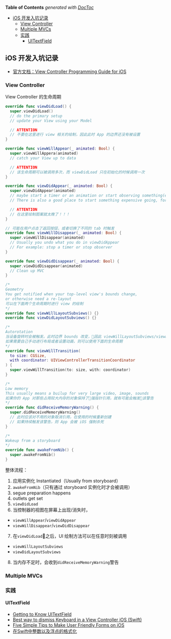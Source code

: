 <!-- START doctoc generated TOC please keep comment here to allow auto update -->
<!-- DON'T EDIT THIS SECTION, INSTEAD RE-RUN doctoc TO UPDATE -->
**Table of Contents**  *generated with [DocToc](https://github.com/thlorenz/doctoc)*

- [iOS 开发入坑记录](#ios-%E5%BC%80%E5%8F%91%E5%85%A5%E5%9D%91%E8%AE%B0%E5%BD%95)
  - [View Controller](#view-controller)
  - [Multiple MVCs](#multiple-mvcs)
  - [实践](#%E5%AE%9E%E8%B7%B5)
    - [UITextField](#uitextfield)

<!-- END doctoc generated TOC please keep comment here to allow auto update -->

## iOS 开发入坑记录

- [官方文档：View Controller Programming Guide for iOS](https://developer.apple.com/library/content/featuredarticles/ViewControllerPGforiPhoneOS/index.html#//apple_ref/doc/uid/TP40007457-CH2-SW1)

### View Controller

View Controller 的生命周期

```Swift
override func viewDidLoad() {
  super.viewDidLoad()
  // do the primary setup
  // update your View using your Model

  // ATTENTION
  // 不要在这里进行 view 相关的绘制，因此此时 App 的边界还没有被设置
}

override func viewWillAppear(_ animated: Bool) {
  super.viewWillAppera(animated)
  // catch your View up to data

  // ATTENTION
  // 该生命周期可以被调用多次，而 viewDidLoad 只在初始化的时候调用一次
}

override func viewDidAppear(_ animated: Bool) {
  super.viewDidAppear(animated)
  // maybe start a timer or an animation or start observing something(e.g. GPS position)
  // There is also a good place to start something expensive going, for example, network fetching

  // ATTENTION
  // 在这里绘制图案就太晚了！！！
}

// 可能在用户点击了返回按钮，或者切换了不同的 tab 时触发
override func viewWillDisappear(_ animated: Bool) {
  super.viewWillDisappear(animated)
  // Usually you undo what you do in viewDidAppear
  // For example: stop a timer or stop observer
}

override func viewDidDisappear(_ animated: Bool) {
  super.viewDidDisappear(animated)
  // Clean up MVC
}

/*
Geometry
You get notified when your top-level view's bounds change,
or otherwise need a re-layout
可以在下面两个生命周期时进行 view 的绘制
*/
override func viewWillLayoutSubviews() {}
override func viewDidLayoutSubviews() {}

/*
Autorotation
当设备旋转时会被触发。此时边界 bounds 改变，因此 viewWillLayoutSubviews/viewDidLayoutSubviews 也会被触发
如果需要自己手动进行布局或者设置动画，则可以使用下面的生命周期
*/
override func viewWillTransition(
  to size: CGSize,
  with coordinator: UIViewControllerTransitionCoordinator
) {
  super.viewWillTransition(to: size, with: coordinator)
}

/*
Low memory
This usually means a builup for very large video, image, sounds
如果你的 App 对那些占用较大内存的对象保持了强指针引用，就有可能会触发该警告
*/
override func didReceiveMemoryWarning() {
  super.didReceiveMemoryWarning()
  // 此时应该对不用的对象取消引用，在使用的时候重新创建
  // 如果持续触发该警告，则 App 会被 iOS 强制杀死
}

/*
Wakeup from a storyboard
*/
override func awakeFromNib() {
  super.awakeFromNib()
}
```

整体流程：

1. 应用实例化 Instantiated（Usually from storyboard）
2. `awakeFromNib`（只有通过 storyboard 实例化时才会被调用）
3. segue preparation happens
4. outlets get set
5. `viewDidLoad`
6. 当控制器的视图在屏幕上出现/消失时，
  - `viewWillAppear`/`viewDidAppear`
  - `viewWillDisappear`/`viewDidDisappear`
7. 在`viewDidLoad`之后，UI 绘制方法可以在任意时刻被调用
 - `viewWillLayoutSubviews`
 - `viewDidLayoutSubviews`
8. 当内存不足时，会收到`didReceiveMemoryWarning`警告

### Multiple MVCs

### 实践

#### UITextField

- [Getting to Know UITextField](https://grokswift.com/uitextfield/)
- [Best way to dismiss Keyboard in a View Controller iOS (Swift)](https://medium.com/@KaushElsewhere/how-to-dismiss-keyboard-in-a-view-controller-of-ios-3b1bfe973ad1)
- [Five Simple Tips to Make User Friendly Forms on iOS](https://cocoacasts.com/five-simple-tips-to-make-user-friendly-forms-on-ios)
- [在Swift中整数以及浮点的格式化](http://www.cnblogs.com/sandal1980/p/3844307.html)